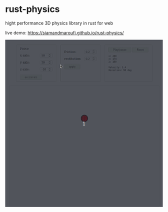 # rust-physics
hight performance 3D physics library in rust for web

live demo: https://siamandmaroufi.github.io/rust-physics/

<img src="demo.gif" />
